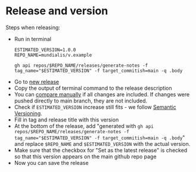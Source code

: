 # Release and version

Steps when releasing:

- Run in terminal
  ```
  ESTIMATED_VERSION=1.0.0
  REPO_NAME=mundialis/v.example

  gh api repos/$REPO_NAME/releases/generate-notes -f tag_name="$ESTIMATED_VERSION" -f target_commitish=main -q .body
  ```
- Go to [new release](../../releases/new)
- Copy the output of terminal command to the release description
- You can [compare manually](../../compare/1.0.0...main) if all changes are included. If changes were pushed directly to main branch, they are not included.
- Check if `ESTIMATED_VERSION` increase still fits - we follow [Semantic Versioning](https://semver.org/spec/v2.0.0.html).
- Fill in tag and release title with this version
- At the bottom of the release, add
  "generated with `gh api repos/$REPO_NAME/releases/generate-notes -f tag_name="$ESTIMATED_VERSION" -f target_commitish=main -q .body`" and replace `$REPO_NAME` and `$ESTIMATED_VERSION` with the actual version.
- Make sure that the checkbox for "Set as the latest release" is checked so that this version appears on the main github repo page
- Now you can save the release
